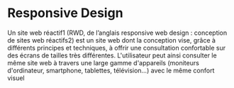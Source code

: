# Responsive Design 

Un site web réactif1 (RWD, de l’anglais responsive web design : conception de sites web réactifs2) est un site web dont la conception vise, grâce à différents principes et techniques, à offrir une consultation confortable sur des écrans de tailles très différentes. L'utilisateur peut ainsi consulter le même site web à travers une large gamme d'appareils (moniteurs d'ordinateur, smartphone, tablettes, télévision…) avec le même confort visuel
